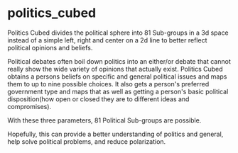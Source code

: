 # politics_cubed
Politics Cubed divides the political sphere into 81 Sub-groups in a 3d space instead of a simple left, right and center on a 2d line
to better reflect political opinions and beliefs.

Political debates often boil down politics into an either/or debate that cannot really show the wide variety of opinions that
actually exist. Politics Cubed obtains a persons beliefs on specific and general political issues and maps them to up to 
nine possible choices. It also gets a person's preferred government type and maps that as well as getting a person's basic 
political disposition(how open or closed they are to different ideas and compromises). 

With these three parameters, 81 Political Sub-groups are possible.

Hopefully, this can provide a better understanding of politics and general, help solve political problems, and reduce polarization.

